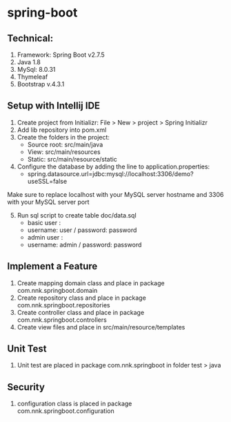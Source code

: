 # spring-boot
## Technical:

1. Framework: Spring Boot v2.7.5
2. Java 1.8
3. MySql: 8.0.31
4. Thymeleaf
5. Bootstrap v.4.3.1

## Setup with Intellij IDE
1. Create project from Initializr: File > New > project > Spring Initializr
2. Add lib repository into pom.xml
3. Create the folders in the project:
    - Source root: src/main/java
    - View: src/main/resources
    - Static: src/main/resource/static
4. Configure the database by adding the line to application.properties:
    - spring.datasource.url=jdbc:mysql://localhost:3306/demo?useSSL=false

Make sure to replace localhost with your MySQL server hostname and 3306 with your MySQL server port

5. Run sql script to create table doc/data.sql
    - basic user : 
	- username: user / password: password
    - admin user :
	- username: admin / password: password

## Implement a Feature
1. Create mapping domain class and place in package com.nnk.springboot.domain
2. Create repository class and place in package com.nnk.springboot.repositories
3. Create controller class and place in package com.nnk.springboot.controllers
4. Create view files and place in src/main/resource/templates

## Unit Test
1. Unit test are placed in package com.nnk.springboot in folder test > java

## Security
1. configuration class is placed in package com.nnk.springboot.configuration
